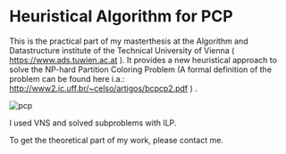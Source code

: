 Heuristical Algorithm for PCP
===

This is the practical part of my masterthesis at the Algorithm and Datastructure institute
of the Technical University of Vienna ( https://www.ads.tuwien.ac.at ). It provides a new heuristical
approach to solve the NP-hard Partition Coloring Problem (A formal definition of the problem can be found
here i.a.: http://www2.ic.uff.br/~celso/artigos/bcpcp2.pdf ) .

![pcp](username.github.com/repository/img/image.jpg)

I used VNS and solved subproblems with ILP.

To get the theoretical part of my work, please contact me.
